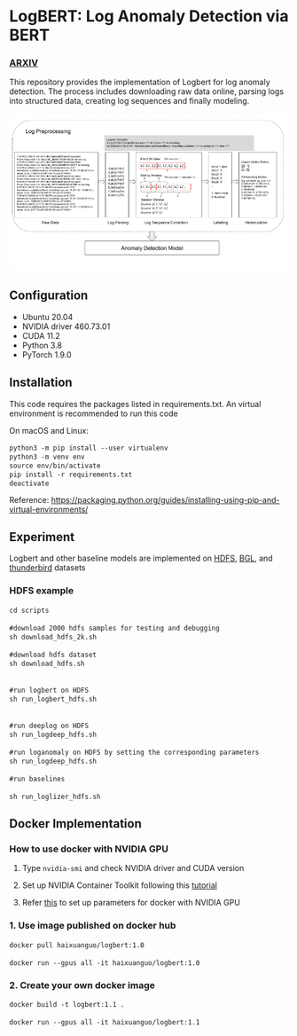 # LogBERT: Log Anomaly Detection via BERT
### [ARXIV](https://arxiv.org/abs/2103.04475) 


This repository provides the implementation of Logbert for log anomaly detection. 
The process includes downloading raw data online, parsing logs into structured data, 
creating log sequences and finally modeling. 

![alt](img/log_preprocess.png)

## Configuration
- Ubuntu 20.04
- NVIDIA driver 460.73.01 
- CUDA 11.2
- Python 3.8
- PyTorch 1.9.0

  

## Installation
This code requires the packages listed in requirements.txt.
An virtual environment is recommended to run this code

On macOS and Linux:  
```
python3 -m pip install --user virtualenv
python3 -m venv env
source env/bin/activate
pip install -r requirements.txt
deactivate
```
Reference: https://packaging.python.org/guides/installing-using-pip-and-virtual-environments/

## Experiment
Logbert and other baseline models are implemented on [HDFS](https://github.com/logpai/loghub/tree/master/HDFS), [BGL](https://github.com/logpai/loghub/tree/master/BGL), and [thunderbird]() datasets

 ### HDFS example
 ```shell script
cd scripts

#download 2000 hdfs samples for testing and debugging
sh download_hdfs_2k.sh

#download hdfs dataset
sh download_hdfs.sh


#run logbert on HDFS
sh run_logbert_hdfs.sh


#run deeplog on HDFS
sh run_logdeep_hdfs.sh

#run loganomaly on HDFS by setting the corresponding parameters
sh run_logdeep_hdfs.sh

#run baselines

sh run_loglizer_hdfs.sh
```


## Docker Implementation
### How to use docker with NVIDIA GPU

1. Type ```nvidia-smi```  and check NVIDIA driver and  CUDA version

2. Set up NVIDIA Container Toolkit following this [tutorial](https://docs.nvidia.com/datacenter/cloud-native/container-toolkit/install-guide.html)

3. Refer [this](https://docs.nvidia.com/datacenter/cloud-native/container-toolkit/user-guide.html#id2) to set up parameters for docker with NVIDIA GPU

### 1. Use image published on docker hub
```shell script
docker pull haixuanguo/logbert:1.0

docker run --gpus all -it haixuanguo/logbert:1.0

```

### 2. Create your own docker image
```shell script
docker build -t logbert:1.1 .

docker run --gpus all -it haixuanguo/logbert:1.1

```









